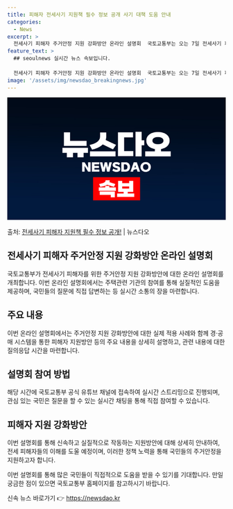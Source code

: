 ```yaml
---
title: 피해자 전세사기 지원책 필수 정보 공개 사기 대책 도움 안내
categories:
  - News
excerpt: >
  전세사기 피해자 주거안정 지원 강화방안 온라인 설명회  국토교통부는 오는 7일 전세사기 피해자 주거안정 지원…
feature_text: >
  ## seoulnews 실시간 뉴스 속보입니다.

  전세사기 피해자 주거안정 지원 강화방안 온라인 설명회  국토교통부는 오는 7일 전세사기 피해자 주거안정 지원…
image: '/assets/img/newsdao_breakingnews.jpg'
---
```


![뉴스다오 속보](/assets/img/newsdao_breakingnews.jpg)

<p>출처: <a href="https://newsdao.kr/4105" rel="dofollow">전세사기 피해자 지원책 필수 정보 공개!</a> | 뉴스다오</p>

<h2 data-ke-size="size26">전세사기 피해자 주거안정 지원 강화방안 온라인 설명회</h2>
국토교통부가 전세사기 피해자를 위한 주거안정 지원 강화방안에 대한 온라인 설명회를 개최합니다. 이번 온라인 설명회에서는 주택관련 기관의 참여를 통해 실질적인 도움을 제공하며, 국민들의 질문에 직접 답변하는 등 실시간 소통의 장을 마련합니다.

<h2 data-ke-size="size26">주요 내용</h2>
이번 온라인 설명회에서는 주거안정 지원 강화방안에 대한 실제 적용 사례와 함께 경·공매 시스템을 통한 피해자 지원방안 등의 주요 내용을 상세히 설명하고, 관련 내용에 대한 질의응답 시간을 마련합니다.

<h2 data-ke-size="size26">설명회 참여 방법</h2>
해당 시간에 국토교통부 공식 유튜브 채널에 접속하여 실시간 스트리밍으로 진행되며, 관심 있는 국민은 질문을 할 수 있는 실시간 채팅을 통해 직접 참여할 수 있습니다.

<h2 data-ke-size="size26">피해자 지원 강화방안</h2>
이번 설명회를 통해 신속하고 실질적으로 작동하는 지원방안에 대해 상세히 안내하여, 전세 피해자들의 이해를 도울 예정이며, 이러한 정책 노력을 통해 국민들의 주거안정을 지원하고자 합니다.

이번 설명회를 통해 많은 국민들이 직접적으로 도움을 받을 수 있기를 기대합니다. 만일 궁금한 점이 있으면 국토교통부 홈페이지를 참고하시기 바랍니다. 

신속 뉴스 바로가기 👉 <a href="https://newsdao.kr" rel="dofollow">https://newsdao.kr</a>


